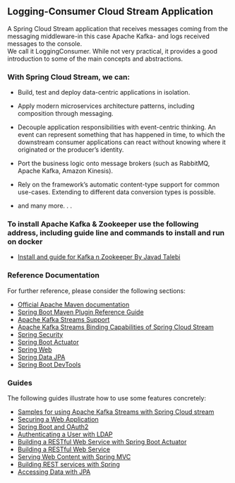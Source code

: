 ## Logging-Consumer Cloud Stream Application
A Spring Cloud Stream application that receives messages coming 
from the messaging middleware-in this case Apache Kafka- and logs received messages to the console.  
We call it LoggingConsumer. While not very practical, it provides a good introduction to some of the main concepts and abstractions.

### With Spring Cloud Stream, we can: 

* Build, test and deploy data-centric applications in isolation.

* Apply modern microservices architecture patterns, including composition through messaging.

* Decouple application responsibilities with event-centric thinking. An event can represent something that has happened in time, to which the downstream consumer applications can react without knowing where it originated or the producer’s identity.

* Port the business logic onto message brokers (such as RabbitMQ, Apache Kafka, Amazon Kinesis).

* Rely on the framework’s automatic content-type support for common use-cases. Extending to different data conversion types is possible.

* and many more. . .

### To install Apache Kafka & Zookeeper use the following address, including guide line and commands to install and run on docker
* [Install and guide for Kafka n Zookeeper By Javad Talebi](https://github.com/JavadTalebiJava/install-kafka-zookeeper-on-docker)

### Reference Documentation
For further reference, please consider the following sections:

* [Official Apache Maven documentation](https://maven.apache.org/guides/index.html)
* [Spring Boot Maven Plugin Reference Guide](https://docs.spring.io/spring-boot/docs/2.2.4.RELEASE/maven-plugin/)
* [Apache Kafka Streams Support](https://docs.spring.io/spring-kafka/docs/current/reference/html/_reference.html#kafka-streams)
* [Apache Kafka Streams Binding Capabilities of Spring Cloud Stream](https://docs.spring.io/spring-cloud-stream/docs/current/reference/htmlsingle/#_kafka_streams_binding_capabilities_of_spring_cloud_stream)
* [Spring Security](https://docs.spring.io/spring-boot/docs/2.2.4.RELEASE/reference/htmlsingle/#boot-features-security)
* [Spring Boot Actuator](https://docs.spring.io/spring-boot/docs/2.2.4.RELEASE/reference/htmlsingle/#production-ready)
* [Spring Web](https://docs.spring.io/spring-boot/docs/2.2.4.RELEASE/reference/htmlsingle/#boot-features-developing-web-applications)
* [Spring Data JPA](https://docs.spring.io/spring-boot/docs/2.2.4.RELEASE/reference/htmlsingle/#boot-features-jpa-and-spring-data)
* [Spring Boot DevTools](https://docs.spring.io/spring-boot/docs/2.2.4.RELEASE/reference/htmlsingle/#using-boot-devtools)

### Guides
The following guides illustrate how to use some features concretely:

* [Samples for using Apache Kafka Streams with Spring Cloud stream](https://github.com/spring-cloud/spring-cloud-stream-samples/tree/master/kafka-streams-samples)
* [Securing a Web Application](https://spring.io/guides/gs/securing-web/)
* [Spring Boot and OAuth2](https://spring.io/guides/tutorials/spring-boot-oauth2/)
* [Authenticating a User with LDAP](https://spring.io/guides/gs/authenticating-ldap/)
* [Building a RESTful Web Service with Spring Boot Actuator](https://spring.io/guides/gs/actuator-service/)
* [Building a RESTful Web Service](https://spring.io/guides/gs/rest-service/)
* [Serving Web Content with Spring MVC](https://spring.io/guides/gs/serving-web-content/)
* [Building REST services with Spring](https://spring.io/guides/tutorials/bookmarks/)
* [Accessing Data with JPA](https://spring.io/guides/gs/accessing-data-jpa/)


